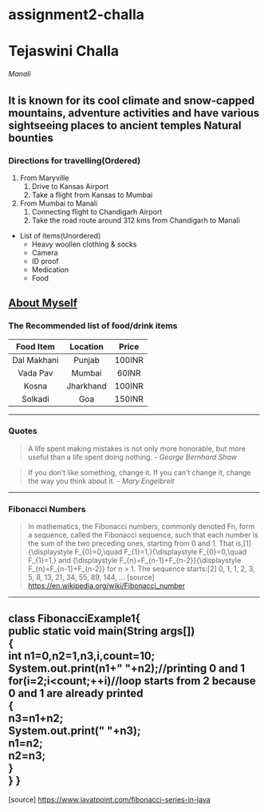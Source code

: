 # assignment2-challa
# Tejaswini Challa
###### Manali
It is known for its cool climate and snow-capped mountains, adventure activities and have various sightseeing places to ancient temples
**Natural bounties**
---
### Directions for travelling(Ordered)
1. From Maryville
   1. Drive to Kansas Airport
   2. Take a flight from Kansas to Mumbai
2. From Mumbai to Manali
   1. Connecting flight to Chandigarh Airport
   2. Take the road route around 312 kms from Chandigarh to Manali
* List of items(Unordered)  
   * Heavy woollen clothing & socks
   * Camera
   * ID proof
   * Medication
   * Food
 
 [About Myself](AboutMe.md)  
---
 ### The Recommended list of food/drink items


 | Food Item     | Location    | Price  | 
 | :----:        | :----:      | :----:|
 | Dal Makhani   |Punjab       |100INR|
 | Vada Pav      |Mumbai       |60INR|
 | Kosna         |Jharkhand    |100INR|
 | Solkadi       |Goa          |150INR|
---
### Quotes
>A life spent making mistakes is not only more honorable, but more useful than a life spent doing nothing.
 *- George Bernhard Shaw*

>If you don’t like something, change it. If you can’t change it, change the way you think about it. 
*- Mary Engelbreit*
---
### Fibonacci Numbers
> In mathematics, the Fibonacci numbers, commonly denoted Fn, form a sequence, called the Fibonacci sequence, such that each number is the sum of the two preceding ones, starting from 0 and 1. That is,[1]
{\displaystyle F_{0}=0,\quad F_{1}=1,}{\displaystyle F_{0}=0,\quad F_{1}=1,}
and
{\displaystyle F_{n}=F_{n-1}+F_{n-2}}{\displaystyle F_{n}=F_{n-1}+F_{n-2}}
for n > 1.
The sequence starts:[2]
0, 1, 1, 2, 3, 5, 8, 13, 21, 34, 55, 89, 144, ...
[source] <https://en.wikipedia.org/wiki/Fibonacci_number>
---
class FibonacciExample1{  
public static void main(String args[])  
{    
 int n1=0,n2=1,n3,i,count=10;    
 System.out.print(n1+" "+n2);//printing 0 and 1    
for(i=2;i<count;++i)//loop starts from 2 because 0 and 1 are already printed    
 {    
  n3=n1+n2;    
  System.out.print(" "+n3);    
  n1=n2;    
  n2=n3;    
 }    
}
}
---
[source] <https://www.javatpoint.com/fibonacci-series-in-java>

